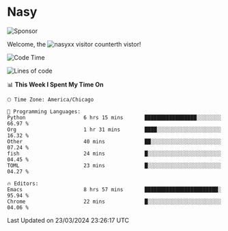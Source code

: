 # Nasy

<!--
<p align="center">
<img height="200" src="https://github-readme-stats.vercel.app/api?username=nasyxx&count_private=true&show_icons=true&theme=dracula&include_all_commits=true"/>
<img height="200" src="https://github-readme-stats.vercel.app/api/top-langs/?username=nasyxx&theme=dracula&hide=html,jupyter+notebook&count_private=true&show_icons=true"/>
</p>

  
----------------
-->

![Sponsor](https://img.shields.io/static/v1.svg?label=Sponsor&message=%E2%9D%A4&logo=GitHub&style=flat&color=pink)
 
Welcome, the ![nasyxx visitor counter](https://count.getloli.com/get/@nasyxx?theme=rule34)th vistor!
 
<!--START_SECTION:waka-->
![Code Time](http://img.shields.io/badge/Code%20Time-4%2C361%20hrs%2055%20mins-blue)

![Lines of code](https://img.shields.io/badge/From%20Hello%20World%20I%27ve%20Written-6.3%20million%20lines%20of%20code-blue)

📊 **This Week I Spent My Time On** 

```text
🕑︎ Time Zone: America/Chicago

💬 Programming Languages: 
Python                   6 hrs 15 mins       █████████████████░░░░░░░░   66.97 % 
Org                      1 hr 31 mins        ████░░░░░░░░░░░░░░░░░░░░░   16.32 % 
Other                    40 mins             ██░░░░░░░░░░░░░░░░░░░░░░░   07.24 % 
fish                     24 mins             █░░░░░░░░░░░░░░░░░░░░░░░░   04.45 % 
TOML                     23 mins             █░░░░░░░░░░░░░░░░░░░░░░░░   04.27 % 

🔥 Editors: 
Emacs                    8 hrs 57 mins       ████████████████████████░   95.94 % 
Chrome                   22 mins             █░░░░░░░░░░░░░░░░░░░░░░░░   04.06 % 
```


 Last Updated on 23/03/2024 23:26:17 UTC
<!--END_SECTION:waka-->

<!-- ![visitors](https://visitor-badge.laobi.icu/badge?page_id=nasyxx.nasyxx) -->
